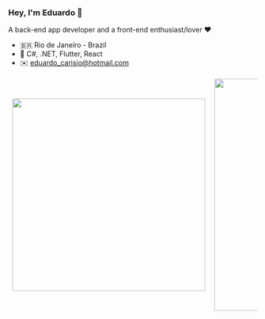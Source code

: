 ### Hey, I'm Eduardo 👋

A back-end app developer and a front-end enthusiast/lover :heart:

- :brazil: Rio de Janeiro - Brazil
- :tada:  C#, .NET, Flutter, React
- :envelope: eduardo_carisio@hotmail.com

<center>
  <table id="eduardo-stats" style="border: none !important;">
    <tbody style="border: none !important;">
      <tr style="border: none !important;">
        <td style="border: none !important;"><img width="390px" align="left" src='https://github-readme-stats.vercel.app/api/top-langs/?username=eduardocp&layout=compact' /></td>
        <td style="border: none !important;"><img width="470px" align="left" src='https://github-readme-stats.vercel.app/api?username=eduardocp&show_icons=true' /></td>
      </tr>
    </tbody>
  </table>
</center>
